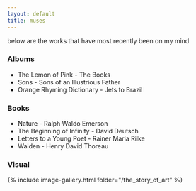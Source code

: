 ```yaml
---
layout: default
title: muses
---
```


below are the works that have most recently been on my mind

### Albums

- The Lemon of Pink - The Books
- Sons - Sons of an Illustrious Father
- Orange Rhyming Dictionary - Jets to Brazil

### Books

- Nature - Ralph Waldo Emerson
- The Beginning of Infinity - David Deutsch
- Letters to a Young Poet - Rainer Maria Rilke
- Walden - Henry David Thoreau

### Visual

{% include image-gallery.html folder="/the_story_of_art" %}

